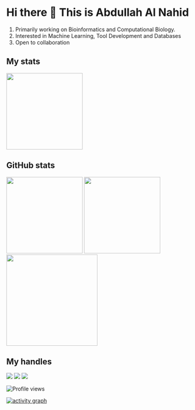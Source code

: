 # Hi there 👋 This is Abdullah Al Nahid

1. Primarily working on Bioinformatics and Computational Biology.
2. Interested in Machine Learning, Tool Development and Databases
3. Open to collaboration

## My stats

<img height="200" src="https://github-profile-trophy.vercel.app/?username=nahid18&theme=gruvbox&row=2&margin-w=5&margin-h=5&count_private=true&title=Commit,Repositories,Followers"/>
<!--- dracula base : #282a36 font : #ff79c6 -->

## GitHub stats

<img  height= "200" src="https://github-readme-stats.vercel.app/api?username=nahid18&bg_color=211e1b&title_color=79740e&text_color=83a598&show_icons=true&icon_color=fabd2f&count_private=true" />

<img  height= "200" src="https://github-readme-streak-stats.herokuapp.com/?user=nahid18&theme=gruvbox"/>

<img height="239" src="https://github-readme-stats.vercel.app/api/top-langs/?username=nahid18&theme=buefy&layout=compact&hide=html,makefile,css&bg_color=211e1b&title_color=79740e&text_color=83a598&count_private=true"  />

## My handles
 [<img src="https://img.shields.io/badge/linkedin-211e1b?style=for-the-badge&logo=LINKEDIN&logoColor=79740e">](https://www.linkedin.com/in/abdnahid)  [<img src="https://img.shields.io/badge/stackoverlow-211e1b?style=for-the-badge&logo=stackoverflow&logoColor=79740e">](https://stackoverflow.com/users/10658600/abdullah-al-nahid) 
 [<img src="https://img.shields.io/badge/nahid18-211e1b?style=for-the-badge&logo=SVG&logoColor=79740e">](https://profile-summary-for-github.com/user/nahid18) 

![Profile views](https://gpvc.arturio.dev/nahid18) 

 <!-- ACTIVITY GRAPH TRACKER -->
[![activity graph](https://activity-graph.herokuapp.com/graph?username=nahid18&theme=react-dark)](https://github.com/nahid18/github-readme-activity-graph)


